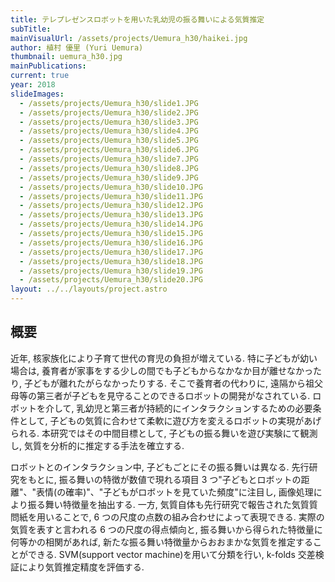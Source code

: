 ```yaml
---
title: テレプレゼンスロボットを用いた乳幼児の振る舞いによる気質推定
subTitle:
mainVisualUrl: /assets/projects/Uemura_h30/haikei.jpg
author: 植村 優里 (Yuri Uemura)
thumbnail: uemura_h30.jpg
mainPublications:
current: true
year: 2018
slideImages:
  - /assets/projects/Uemura_h30/slide1.JPG
  - /assets/projects/Uemura_h30/slide2.JPG
  - /assets/projects/Uemura_h30/slide3.JPG
  - /assets/projects/Uemura_h30/slide4.JPG
  - /assets/projects/Uemura_h30/slide5.JPG
  - /assets/projects/Uemura_h30/slide6.JPG
  - /assets/projects/Uemura_h30/slide7.JPG
  - /assets/projects/Uemura_h30/slide8.JPG
  - /assets/projects/Uemura_h30/slide9.JPG
  - /assets/projects/Uemura_h30/slide10.JPG
  - /assets/projects/Uemura_h30/slide11.JPG
  - /assets/projects/Uemura_h30/slide12.JPG
  - /assets/projects/Uemura_h30/slide13.JPG
  - /assets/projects/Uemura_h30/slide14.JPG
  - /assets/projects/Uemura_h30/slide15.JPG
  - /assets/projects/Uemura_h30/slide16.JPG
  - /assets/projects/Uemura_h30/slide17.JPG
  - /assets/projects/Uemura_h30/slide18.JPG
  - /assets/projects/Uemura_h30/slide19.JPG
  - /assets/projects/Uemura_h30/slide20.JPG
layout: ../../layouts/project.astro
---
```


## 概要

近年, 核家族化により子育て世代の育児の負担が増えている. 特に子どもが幼い場合は, 養育者が家事をする少しの間でも子どもからなかなか目が離せなかったり, 子どもが離れたがらなかったりする. そこで養育者の代わりに, 遠隔から祖父母等の第三者が子どもを見守ることのできるロボットの開発がなされている. ロボットを介して, 乳幼児と第三者が持続的にインタラクションするための必要条件として, 子どもの気質に合わせて柔軟に遊び方を変えるロボットの実現があげられる. 本研究ではその中間目標として, 子どもの振る舞いを遊び実験にて観測し, 気質を分析的に推定する手法を確立する.

ロボットとのインタラクション中, 子どもごとにその振る舞いは異なる. 先行研究をもとに, 振る舞いの特徴が数値で現れる項目 3 つ"子どもとロボットの距離"、"表情(の確率)"、"子どもがロボットを見ていた頻度"に注目し, 画像処理により振る舞い特徴量を抽出する. 一方, 気質自体も先行研究で報告された気質質問紙を用いることで, 6 つの尺度の点数の組み合わせによって表現できる. 実際の気質を表すと言われる 6 つの尺度の得点傾向と, 振る舞いから得られた特徴量に何等かの相関があれば, 新たな振る舞い特徴量からおおまかな気質を推定することができる. SVM(support vector machine)を用いて分類を行い, k-folds 交差検証により気質推定精度を評価する.

